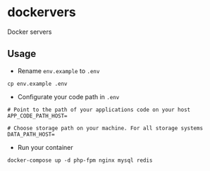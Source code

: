 # dockervers
Docker servers

## Usage

- Rename `env.example` to `.env`

```
cp env.example .env
```

- Configurate your code path in `.env`

```
# Point to the path of your applications code on your host
APP_CODE_PATH_HOST=

# Choose storage path on your machine. For all storage systems
DATA_PATH_HOST=
```

- Run your container

```
docker-compose up -d php-fpm nginx mysql redis
```
